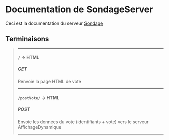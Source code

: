 # Documentation de SondageServer
Ceci est la documentation du serveur [Sondage](../servers.md#serveur-sondage)

## Terminaisons
>___
>#### `/` -> HTML
>##### GET
>Renvoie la page HTML de vote
>___
>#### `/postVote/` -> HTML
>##### POST
>Envoie les données du vote (identifiants + vote) vers le serveur AffichageDynamique
>___